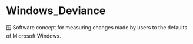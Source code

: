 # Windows_Deviance
🪟 Software concept for measuring changes made by users to the defaults of Microsoft Windows.

